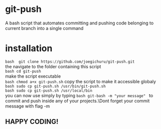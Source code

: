 # git-push
A bash script that automates committing and pushing code belonging to current branch into a single command
# installation
`bash 
git clone https://github.com/joegichuru/git-push.git
`\
the navigate to the folder containing this script\
 `bash
 cd git-push`\
make the script executable\
`bash chmod a+x git-push.sh`
copy the script to make it accessible globaly\
`bash sudo cp git-push.sh /usr/bin/git-push.sh`\
`bash sudo cp git-push.sh /usr/local/bin`\
you can now use simply by typing `bash git-bash -m "your message" ` to commit and push inside any of your projects.\Dont  forget your commit message with flag -m
## HAPPY CODING!
